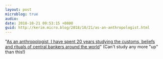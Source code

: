 ```yaml
---
layout: post
microblog: true
audio: 
date: 2018-10-21 09:53:15 +0800
guid: http://kerim.micro.blog/2018/10/21/as-an-anthropologist.html
---
```

"[As an anthropologist, I have spent 20 years studying the customs, beliefs and rituals of central bankers around the world](https://www.nytimes.com/2018/10/20/opinion/sunday/fed-central-banks.html)" (Can't study any more "up" than this!)

